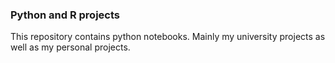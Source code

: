 ### Python and R projects

This repository contains python notebooks.
Mainly my university projects as well as my personal projects.

